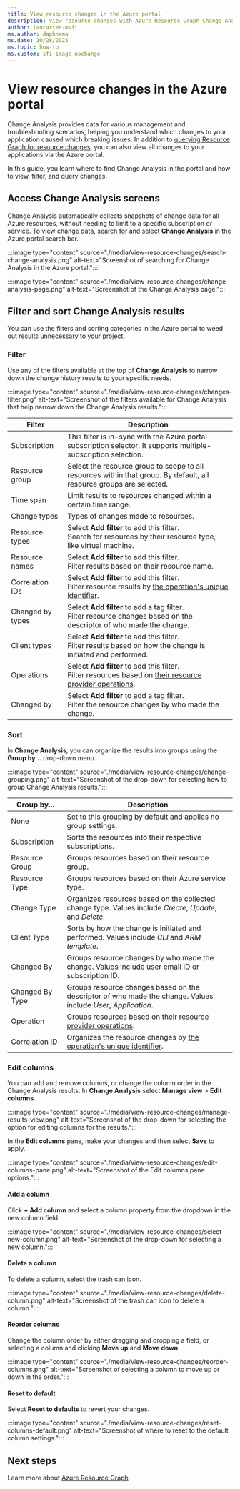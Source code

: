 ```yaml
---
title: View resource changes in the Azure portal
description: View resource changes with Azure Resource Graph Change Analysis in the Azure portal.
author: iancarter-msft
ms.author: daphnema
ms.date: 10/28/2025
ms.topic: how-to
ms.custom: sfi-image-nochange
---
```


# View resource changes in the Azure portal

Change Analysis provides data for various management and troubleshooting scenarios, helping you understand which changes to your application caused which breaking issues. In addition to [querying Resource Graph for resource changes](./get-resource-changes.md), you can also view all changes to your applications via the Azure portal.

In this guide, you learn where to find Change Analysis in the portal and how to view, filter, and query changes.

## Access Change Analysis screens

Change Analysis automatically collects snapshots of change data for all Azure resources, without needing to limit to a specific subscription or service. To view change data, search for and select **Change Analysis** in the Azure portal search bar.

:::image type="content" source="./media/view-resource-changes/search-change-analysis.png" alt-text="Screenshot of searching for Change Analysis in the Azure portal.":::

:::image type="content" source="./media/view-resource-changes/change-analysis-page.png" alt-text="Screenshot of the Change Analysis page.":::

## Filter and sort Change Analysis results

You can use the filters and sorting categories in the Azure portal to weed out results unnecessary to your project.

### Filter

Use any of the filters available at the top of **Change Analysis** to narrow down the change history results to your specific needs.

:::image type="content" source="./media/view-resource-changes/changes-filter.png" alt-text="Screenshot of the filters available for Change Analysis that help narrow down the Change Analysis results.":::

| Filter | Description |
| ------ | ----------- |
| Subscription | This filter is in-sync with the Azure portal subscription selector. It supports multiple-subscription selection. |
| Resource group | Select the resource group to scope to all resources within that group. By default, all resource groups are selected. |
| Time span | Limit results to resources changed within a certain time range.  |
| Change types | Types of changes made to resources. |
| Resource types | Select **Add filter** to add this filter.</br> Search for resources by their resource type, like virtual machine. |
| Resource names | Select **Add filter** to add this filter.</br> Filter results based on their resource name. |
| Correlation IDs | Select **Add filter** to add this filter.</br> Filter resource results by [the operation's unique identifier](../../../expressroute/get-correlation-id.md). |
| Changed by types | Select **Add filter** to add a tag filter.</br> Filter resource changes based on the descriptor of who made the change. |
| Client types | Select **Add filter** to add this filter.</br> Filter results based on how the change is initiated and performed. |
| Operations | Select **Add filter** to add this filter.</br> Filter resources based on [their resource provider operations](../../../role-based-access-control/resource-provider-operations.md). |
| Changed by | Select **Add filter** to add a tag filter.</br> Filter the resource changes by who made the change. |

### Sort

In **Change Analysis**, you can organize the results into groups using the **Group by...** drop-down menu.

:::image type="content" source="./media/view-resource-changes/change-grouping.png" alt-text="Screenshot of the drop-down for selecting how to group Change Analysis results.":::

| Group by... | Description |
| ------ | ----------- |
| None | Set to this grouping by default and applies no group settings. |
| Subscription | Sorts the resources into their respective subscriptions. |
| Resource Group | Groups resources based on their resource group. |
| Resource Type | Groups resources based on their Azure service type.  |
| Change Type | Organizes resources based on the collected change type. Values include _Create_, _Update_, and _Delete_. |
| Client Type | Sorts by how the change is initiated and performed. Values include _CLI_ and _ARM template_. |
| Changed By | Groups resource changes by who made the change. Values include user email ID or subscription ID. |
| Changed By Type | Groups resource changes based on the descriptor of who made the change. Values include _User_, _Application_.  |
| Operation | Groups resources based on [their resource provider operations](../../../role-based-access-control/resource-provider-operations.md). |
| Correlation ID | Organizes the resource changes by [the operation's unique identifier](../../../expressroute/get-correlation-id.md). |

### Edit columns

You can add and remove columns, or change the column order in the Change Analysis results. In **Change Analysis** select **Manage view** > **Edit columns**.

:::image type="content" source="./media/view-resource-changes/manage-results-view.png" alt-text="Screenshot of the drop-down for selecting the option for editing columns for the results.":::

In the **Edit columns** pane, make your changes and then select **Save** to apply.

:::image type="content" source="./media/view-resource-changes/edit-columns-pane.png" alt-text="Screenshot of the Edit columns pane options.":::

#### Add a column

Click **+ Add column** and select a column property from the dropdown in the new column field.

:::image type="content" source="./media/view-resource-changes/select-new-column.png" alt-text="Screenshot of the drop-down for selecting a new column.":::

#### Delete a column

To delete a column, select the trash can icon.

:::image type="content" source="./media/view-resource-changes/delete-column.png" alt-text="Screenshot of the trash can icon to delete a column.":::

#### Reorder columns

Change the column order by either dragging and dropping a field, or selecting a column and clicking **Move up** and **Move down**.

:::image type="content" source="./media/view-resource-changes/reorder-columns.png" alt-text="Screenshot of selecting a column to move up or down in the order.":::

#### Reset to default

Select **Reset to defaults** to revert your changes.

:::image type="content" source="./media/view-resource-changes/reset-columns-default.png" alt-text="Screenshot of where to reset to the default column settings.":::

## Next steps

Learn more about [Azure Resource Graph](../overview.md)
